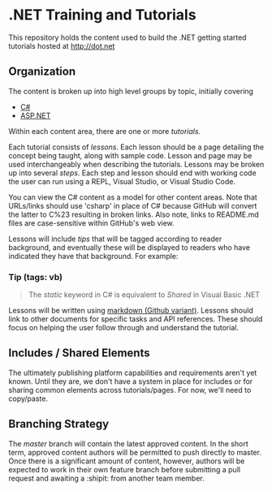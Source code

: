 # .NET Training and Tutorials

This repository holds the content used to build the .NET getting started tutorials hosted at http://dot.net

## Organization

The content is broken up into high level groups by topic, initially covering
- [C#](content/csharp/README.md)
- [ASP.NET](content/asp.net/README.md)

Within each content area, there are one or more *tutorials*.

Each tutorial consists of *lessons*. Each lesson should be a page detailing the concept being taught, along with sample code. Lesson and page may be used interchangeably when describing the tutorials. Lessons may be broken up into several *steps*. Each step and lesson should end with working code the user can run using a REPL, Visual Studio, or Visual Studio Code.

You can view the C# content as a model for other content areas. Note that URLs/links should use 'csharp' in place of C# because GitHub will convert the latter to C%23 resulting in broken links. Also note, links to README.md files are case-sensitive within GitHub's web view.

Lessons will include *tips* that will be tagged according to reader background, and eventually these will be displayed to readers who have indicated they have that background. For example:

### Tip (tags: vb)
> The *static* keyword in C# is equivalent to *Shared* in Visual Basic .NET

Lessons will be written using [markdown (Github variant)](https://github.com/adam-p/markdown-here/wiki/Markdown-Cheatsheet). Lessons should link to other documents for specific tasks and API references. These should focus on helping the user follow through and understand the tutorial.

## Includes / Shared Elements

The ultimately publishing platform capabilities and requirements aren't yet known. Until they are, we don't have a system in place for includes or for sharing common elements across tutorials/pages. For now, we'll need to copy/paste.

## Branching Strategy

The *master* branch will contain the latest approved content. In the short term, approved content authors will be permitted to push directly to master. Once there is a significant amount of content, however, authors will be expected to work in their own feature branch before submitting a pull request and awaiting a :shipit: from another team member.




